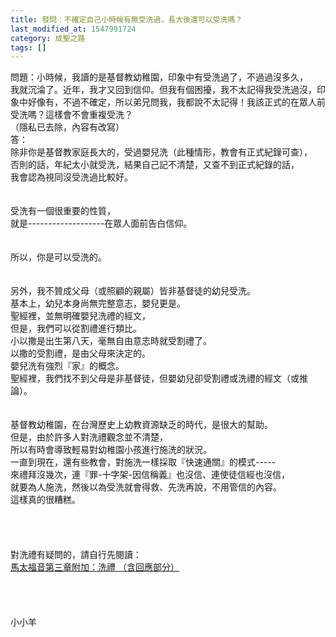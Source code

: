 ```yaml
---
title: 發問：不確定自己小時候有無受洗過，長大後還可以受洗嗎？
last_modified_at: 1547991724
category: 成聖之路
tags: []
---
```


<p>問題：小時候，我讀的是基督教幼稚園，印象中有受洗過了，不過過沒多久，<br/>我就沉淪了。近年，我才又回到信仰。但我有個困擾，我不太記得我受洗過沒，印象中好像有，不過不確定，所以弟兄問我，我都說不太記得！我該正式的在眾人前受洗嗎？這樣會不會重複受洗？ <br/>（隱私已去除，內容有改寫）<br/><!--more-->答：<br/>除非你是基督教家庭長大的，受過嬰兒洗（此種情形，教會有正式紀錄可查），<br/>否則的話，年紀太小就受洗，結果自己記不清楚，又查不到正式紀錄的話，<br/>我會認為視同沒受洗過比較好。<br/> <br/><br/>受洗有一個很重要的性質，<br/>就是-------------------在眾人面前告白信仰。<br/> <br/><br/>所以，你是可以受洗的。<br/><br/><br/>另外，我不贊成父母（或照顧的親屬）皆非基督徒的幼兒受洗。<br/>基本上，幼兒本身尚無完整意志，嬰兒更是。<br/>聖經裡，並無明確嬰兒洗禮的經文，<br/>但是，我們可以從割禮進行類比。<br/>小以撒是出生第八天，毫無自由意志時就受割禮了。<br/>以撒的受割禮，是由父母來決定的。<br/>嬰兒洗有強烈『家』的概念。<br/>聖經裡，我們找不到父母是非基督徒，但嬰幼兒卻受割禮或洗禮的經文（或推論）。<br/><br/><br/>基督教幼稚園，在台灣歷史上幼教資源缺乏的時代，是很大的幫助。<br/>但是，由於許多人對洗禮觀念並不清楚，<br/>所以有時會導致輕易對幼稚園小孩進行施洗的狀況。<br/>一直到現在，還有些教會，對施洗一樣採取『快速通關』的模式-----<br/>來禮拜沒幾次，連『罪-十字架-因信稱義』也沒信、連使徒信經也沒信，<br/>就要為人施洗，然後以為受洗就會得救、先洗再說，不用管信的內容。<br/>這樣真的很糟糕。<br/><br/><br/><br/><br/>對洗禮有疑問的，請自行先閱讀：<br/><a href="/posts/269195412">馬太福音第三章附加：洗禮 （含回應部分）</a><br/><br/><br/><br/><br/>小小羊<br/><br/><br/><br/><br/><br/><br/><br/><br/></p>